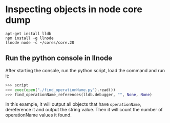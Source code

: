 
# Inspecting objects in node core dump

```shell
apt-get install lldb
npm install -g llnode
llnode node -c ~/cores/core.28
```

## Run the python console in llnode

After starting the console, run the python script, load the command and run it:

```python
>>> script
>>> exec(open("./find_operationName.py").read())
>>> find_operationName_references(lldb.debugger, "", None, None)
```
In this example, it will output all objects that have `operationName`,
dereference it and output the string value. Then it will count the number of
operationName values it found.

